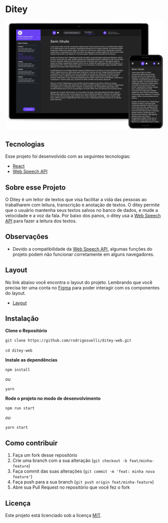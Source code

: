 # Ditey

![Screenshot](./.github/app-preview.png)

## Tecnologias

Esse projeto foi desenvolvido com as seguintes tecnologias:

- [React](https://reactjs.org)
- [Web Speech API](https://developer.mozilla.org/en-US/docs/Web/API/Web_Speech_API)

## Sobre esse Projeto

O Ditey é um leitor de textos que visa facilitar a vida das pessoas ao trabalharem com leitura, transcrição e
anotação de textos. O ditey permite que o usuário mantenha seus textos salvos no banco de dados, e mude a velocidade e a
voz da
fala. Por baixo dos panos, o ditey usa a [Web Speech
API](https://developer.mozilla.org/en-US/docs/Web/API/Web_Speech_API) para fazer a leitura dos textos.

## Observações

- Devido a compatibilidade da [Web Speech
API](https://developer.mozilla.org/en-US/docs/Web/API/Web_Speech_API), algumas funções do projeto podem não funcionar
corretamente em alguns navegadores.

## Layout

No link abaixo você encontra o layout do projeto. Lembrando que você precisa ter uma conta no
[Figma](http://figma.com/) para poder interagir com os componentes do layout.

- [Layout](https://www.figma.com/file/hgQpYoXRdoP9ht9JF1V26N/Ditey)

## Instalação

**Clone o Repositório**

```
git clone https://github.com/rodrigosuelli/ditey-web.git

cd ditey-web
```

**Instale as dependências**

```
npm install
```

_ou_

```
yarn
```

**Rode o projeto no modo de desenvolvimento**

```
npm run start
```

_ou_

```
yarn start
```

## Como contribuir

1. Faça um fork desse repositório
2. Crie uma branch com a sua alteração (`git checkout -b feat/minha-feature`)
3. Faça commit das suas alterações (`git commit -m 'feat: minha nova feature'`)
4. Faça push para a sua branch (`git push origin feat/minha-feature`)
5. Abre sua Pull Request no repositório que você fez o fork

## Licença

Este projeto está licenciado sob a licença [MIT](./LICENSE).

